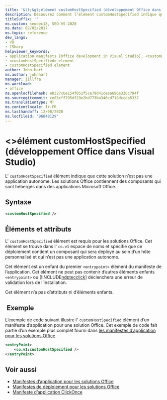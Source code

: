 ```yaml
---
title: '&lt;&gt;élément customHostSpecified (développement Office dans Visual Studio)'
description: Découvrez comment l’élément customHostSpecified indique que cette solution n’est pas une application autonome.
titleSuffix: ''
ms.custom: seodec18, SEO-VS-2020
ms.date: 02/02/2017
ms.topic: reference
dev_langs:
- VB
- CSharp
helpviewer_keywords:
- application manifests [Office development in Visual Studio], <customHostSpecified> element
- <customHostSpecified> element
- customHostSpecified element
author: John-Hart
ms.author: johnhart
manager: jillfra
ms.workload:
- office
ms.openlocfilehash: e8327c6e154f051f5ce79d41ceaa696e330c794f
ms.sourcegitcommit: ce85cff795df29e2bd773b4346cd718dccda5337
ms.translationtype: MT
ms.contentlocale: fr-FR
ms.lasthandoff: 12/08/2020
ms.locfileid: "96848129"
---
```

# <a name="ltcustomhostspecifiedgt-element-office-development-in-visual-studio"></a>&lt;&gt;élément customHostSpecified (développement Office dans Visual Studio)
  L' `customHostSpecified` élément indique que cette solution n’est pas une application autonome. Les solutions Office contiennent des composants qui sont hébergés dans des applications Microsoft Office.

## <a name="syntax"></a>Syntaxe

```xml
<customHostSpecified />
```

## <a name="elements-and-attributes"></a>Éléments et attributs
 L' `customHostSpecified` élément est requis pour les solutions Office. Cet élément se trouve dans l' `co.v1` espace de noms et spécifie que ce déploiement contient un composant qui sera déployé au sein d’un hôte personnalisé et qui n’est pas une application autonome.

 Cet élément est un enfant du premier `<entrypoint>` élément du manifeste de l’application. Cet élément ne peut pas contenir d’autres éléments enfants `<entrypoint>` ou [!INCLUDE[ndptecclick](../vsto/includes/ndptecclick-md.md)] déclenchera une erreur de validation lors de l’installation.

 Cet élément n’a pas d’attributs ni d’éléments enfants.

## <a name="example"></a> Exemple
 L’exemple de code suivant illustre l' `customHostSpecified` élément d’un manifeste d’application pour une solution Office. Cet exemple de code fait partie d’un exemple plus complet fourni dans [les manifestes d’application pour les solutions Office](../vsto/application-manifests-for-office-solutions.md).

```xml
<entryPoint>
    <co.v1:customHostSpecified />
</entryPoint>
```

## <a name="see-also"></a>Voir aussi

- [Manifestes d’application pour les solutions Office](../vsto/application-manifests-for-office-solutions.md)
- [Manifestes de déploiement pour les solutions Office](../vsto/deployment-manifests-for-office-solutions.md)
- [Manifeste d’application ClickOnce](../deployment/clickonce-application-manifest.md)